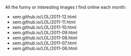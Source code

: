 All the funny or interesting images I find online each month:

- xem.github.io/LOL/2011-12.html
- xem.github.io/LOL/2011-11.html
- xem.github.io/LOL/2011-10.html
- xem.github.io/LOL/2011-09.html
- xem.github.io/LOL/2011-08.html
- xem.github.io/LOL/2011-07.html
- xem.github.io/LOL/2011-06.html